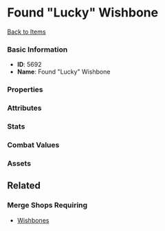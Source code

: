 # Found "Lucky" Wishbone

<no description available>

[Back to Items](../items.md)

### Basic Information

- **ID**: 5692
- **Name**: Found &quot;Lucky&quot; Wishbone

### Properties


### Attributes


### Stats


### Combat Values


### Assets


## Related

### Merge Shops Requiring

- [Wishbones](../merge-shops/92-wishbones.md)

